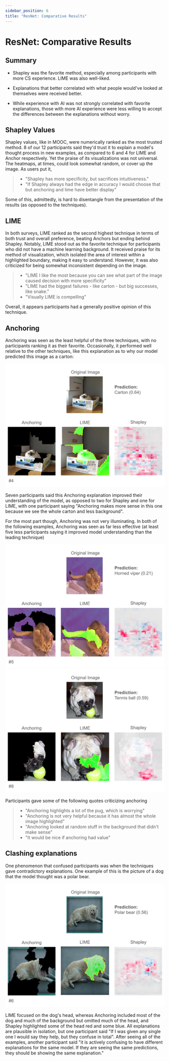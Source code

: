 ```yaml
---
sidebar_position: 6
title: "ResNet: Comparative Results"
---
```


# ResNet: Comparative Results

## Summary

- Shapley was the favorite method, especially among participants with more CS experience. LIME was also well-liked.

- Explanations that better correlated with what people would've looked at themselves were received better.

- While experience with AI was not strongly correlated with favorite explanations, those with more AI experience were less willing to accept the differences between the explanations without worry.

## Shapley Values
Shapley values, like in MOOC, were numerically ranked as the most trusted method. 8 of our 12 participants said they'd trust it to explain a model's thought process in new examples, as compared to 6 and 4 for LIME and Anchor respectively. Yet the praise of its visualizations was not universal. The heatmaps, at times, could look somewhat random, or cover up the image. As users put it,
> - "Shapley has more specificity, but sacrifices intuitiveness."
> - "If Shapley always had the edge in accuracy I would choose that but anchoring and lime have better display"

Some of this, admittedly, is hard to disentangle from the presentation of the results (as opposed to the techniques).

## LIME
In both surveys, LIME ranked as the second highest technique in terms of both trust and overall preference, beating Anchors but ending behind Shapley. Notably, LIME stood out as the favorite technique for participants who did not have a machine learning background. It received praise for its method of visualization, which isolated the area of interest within a highlighted boundary, making it easy to understand. However, it was also criticized for being somewhat inconsistent depending on the image.
> - "LIME I like the most because you can see what part of the image caused decision with more specificity"
> - "LIME had the biggest failures - like carton - but big successes, like snake."
> - "Visually LIME is compelling"

Overall, it appears participants had a generally positive opinion of this technique.

## Anchoring
Anchoring was seen as the least helpful of the three techniques, with no participants ranking it as their favorite. Occasionally, it performed well relative to the other techniques, like this explanation as to why our model predicted this image as a carton:

![Figure H](/img/user_study/carton_cat-slide.jpg "An image of a cat in a box, with explanations for why it was predicted as a carton.")

Seven participants said this Anchoring explanation improved their understanding of the model, as opposed to two for Shapley and one for LIME, with one participant saying "Anchoring makes more sense in this one because we see the whole carton and less background".

For the most part though, Anchoring was not very illuminating. In both of the following examples, Anchoring was seen as far less effective (at least five less participants saying it improved model understanding than the leading technique)

![Figure B](/img/user_study/horned_viper-slide.jpg "An image of a cat, with explanations for why it was predicted as a horned viper")
![Figure C](/img/user_study/pug-slide.jpg "An image of a pug with a tennis ball, with explanations for why it was predicted as a tennis ball.")

Participants gave some of the following quotes criticizing anchoring
> - "Anchoring highlights a lot of the pug, which is worrying"
> - "Anchoring is not very helpful because it has almost the whole image highlighted"
> - "Anchoring looked at random stuff in the background that didn't make sense"
> - "It would be nice if anchoring had value"

## Clashing explanations

One phenomenon that confused participants was when the techniques gave contradictory explanations. One example of this is the picture of a dog that the model thought was a polar bear.

![Figure J](/img/user_study/polar_bear-slide.jpg "An image of a dog, with explanations for why it was predicted as a polar bear.")

LIME focused on the dog's head, whereas Anchoring included most of the dog and much of the background but omitted much of the head, and Shapley highlighted some of the head red and some blue. All explanations are plausible in isolation, but one participant said "If I was given any single one I would say they help, but they confuse in total". After seeing all of the examples, another participant said "it is actively confusing to have different explanations for the same model. If they are seeing the same predictions, they should be showing the same explanation."
